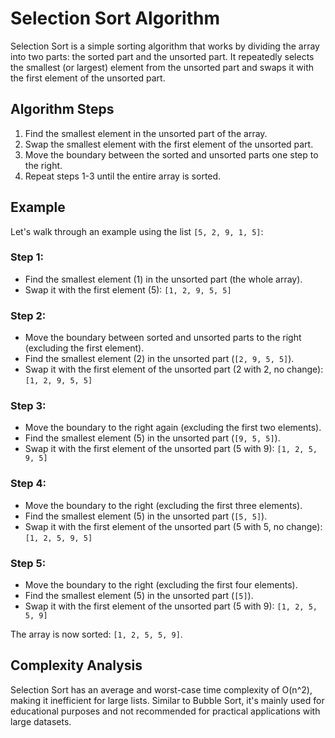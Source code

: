 # Selection Sort Algorithm

Selection Sort is a simple sorting algorithm that works by dividing the array into two parts: the sorted part and the unsorted part. It repeatedly selects the smallest (or largest) element from the unsorted part and swaps it with the first element of the unsorted part.

## Algorithm Steps

1. Find the smallest element in the unsorted part of the array.
2. Swap the smallest element with the first element of the unsorted part.
3. Move the boundary between the sorted and unsorted parts one step to the right.
4. Repeat steps 1-3 until the entire array is sorted.

## Example

Let's walk through an example using the list `[5, 2, 9, 1, 5]`:

### Step 1:
- Find the smallest element (1) in the unsorted part (the whole array).
- Swap it with the first element (5): `[1, 2, 9, 5, 5]`

### Step 2:
- Move the boundary between sorted and unsorted parts to the right (excluding the first element).
- Find the smallest element (2) in the unsorted part (`[2, 9, 5, 5]`).
- Swap it with the first element of the unsorted part (2 with 2, no change): `[1, 2, 9, 5, 5]`

### Step 3:
- Move the boundary to the right again (excluding the first two elements).
- Find the smallest element (5) in the unsorted part (`[9, 5, 5]`).
- Swap it with the first element of the unsorted part (5 with 9): `[1, 2, 5, 9, 5]`

### Step 4:
- Move the boundary to the right (excluding the first three elements).
- Find the smallest element (5) in the unsorted part (`[5, 5]`).
- Swap it with the first element of the unsorted part (5 with 5, no change): `[1, 2, 5, 9, 5]`

### Step 5:
- Move the boundary to the right (excluding the first four elements).
- Find the smallest element (5) in the unsorted part (`[5]`).
- Swap it with the first element of the unsorted part (5 with 9): `[1, 2, 5, 5, 9]`

The array is now sorted: `[1, 2, 5, 5, 9]`.

## Complexity Analysis

Selection Sort has an average and worst-case time complexity of O(n^2), making it inefficient for large lists. Similar to Bubble Sort, it's mainly used for educational purposes and not recommended for practical applications with large datasets.
